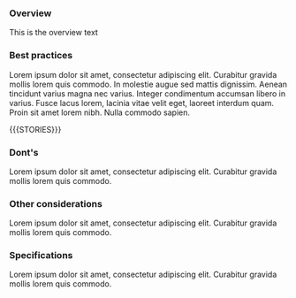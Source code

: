 ### Overview

This is the overview text

### Best practices

Lorem ipsum dolor sit amet, consectetur adipiscing elit. Curabitur gravida mollis lorem quis commodo. In molestie augue sed mattis dignissim. Aenean tincidunt varius magna nec varius. Integer condimentum accumsan libero in varius. Fusce lacus lorem, lacinia vitae velit eget, laoreet interdum quam. Proin sit amet lorem nibh. Nulla commodo sapien.

{{{STORIES}}}

### Dont's

Lorem ipsum dolor sit amet, consectetur adipiscing elit. Curabitur gravida mollis lorem quis commodo.

### Other considerations

Lorem ipsum dolor sit amet, consectetur adipiscing elit. Curabitur gravida mollis lorem quis commodo.

### Specifications

Lorem ipsum dolor sit amet, consectetur adipiscing elit. Curabitur gravida mollis lorem quis commodo.
